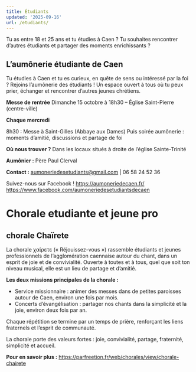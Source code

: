 ```yaml
---
title: Étudiants
updated: '2025-09-16'
url: /etudiants/
---
```


Tu as entre 18 et 25 ans et tu étudies à Caen ? Tu souhaites rencontrer d’autres étudiants et partager des moments enrichissants ?

## L’aumônerie étudiante de Caen

[](https://github.com/gnodet/bonpasteur/tree/main/content#laum%C3%B4nerie-%C3%A9tudiante-de-caen)

Tu étudies à Caen et tu es curieux, en quête de sens ou intéressé par la foi ? Rejoins l’aumônerie des étudiants ! Un espace ouvert à tous où tu peux prier, échanger et rencontrer d’autres jeunes chrétiens.

**Messe de rentrée** Dimanche 15 octobre à 18h30 – Église Saint-Pierre (centre-ville)

**Chaque mercredi**

8h30 : Messe à Saint-Gilles (Abbaye aux Dames) Puis soirée aumônerie : moments d’amitié, discussions et partage de foi

**Où nous trouver ?** Dans les locaux situés à droite de l’église Sainte-Trinité

**Aumônier :** Père Paul Clerval

**Contact :** [aumoneriedesetudiants@gmail.com](mailto:aumoneriedesetudiants@gmail.com) | 06 58 24 52 36

Suivez-nous sur Facebook ! <https://aumoneriedecaen.fr/> <https://www.facebook.com/aumoneriedesetudiantsdecaen>

# Chorale etudiante et jeune pro

[](https://github.com/gnodet/bonpasteur#chorale-etudiante-et-jeune-pro)

## chorale Chaïrete

[](https://github.com/gnodet/bonpasteur#chorale-cha%C3%AFrete)

La chorale χαίρετε (« Réjouissez-vous ») rassemble étudiants et jeunes professionnels de l’agglomération caennaise autour du chant, dans un esprit de joie et de convivialité. Ouverte à toutes et à tous, quel que soit ton niveau musical, elle est un lieu de partage et d’amitié.

**Les deux missions principales de la chorale :**

  * Service missionnaire : animer des messes dans de petites paroisses autour de Caen, environ une fois par mois.
  * Concerts d’évangélisation : partager nos chants dans la simplicité et la joie, environ deux fois par an.

Chaque répétition se termine par un temps de prière, renforçant les liens fraternels et l’esprit de communauté.

La chorale porte des valeurs fortes : joie, convivialité, partage, fraternité, simplicité et accueil.

**Pour en savoir plus :** <https://parfreetion.fr/web/chorales/view/chorale-chairete>